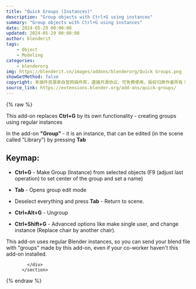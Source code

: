 ```yaml
---
title: "Quick Groups (Instances)"
description: "Group objects with Ctrl+G using instances"
summary: "Group objects with Ctrl+G using instances"
date: 2024-05-29 00:00:00
updated: 2024-05-29 00:00:00
author: blenderit
tags: 
    - Object
    - Modeling
categories:
    - blenderorg
img: https://blenderit.cn/images/addons/blenderorg/Quick Groups.png
showGetMethod: false
copyright: 本插件资源来自官网插件库，遵循开源协议，可免费使用，版权归原作者所有！
source_link: https://extensions.blender.org/add-ons/quick-groups/
---
```


{% raw %}
<section id="about" class="mt-3">
            <div class="box style-rich-text">
              <p>This add-on replaces <strong>Ctrl+G</strong> by its own functionality - creating groups using regular instances</p>
<p>In the add-on <strong>"Group"</strong> - it is an instance, that can be edited (in the scene called "Library") by pressing <strong>Tab</strong></p>
<h1>Keymap:</h1>
<ul>
<li><p><strong>Ctrl+G</strong> - Make Group (Instance) from selected objects (F9 (adjust last operation) to set center of the group and set a name)</p>
</li>
<li><p><strong>Tab</strong> - Opens group edit mode</p>
</li>
<li><p>Deselect everything and press <strong>Tab</strong> - Return to scene.</p>
</li>
<li><p><strong>Ctrl+Alt+G</strong> - Ungroup</p>
</li>
<li><p><strong>Ctrl+Shift+G</strong> - Advanced options like make single user, and change instance (Replace chair by another chair).</p>
</li>
</ul>
<p>This add-on uses regular Blender instances, so you can send your blend file with "groups" made by this add-on, even if your co-worker haven't this add-on installed.</p>

            </div>
          </section>
<div style="display: none">blenderorg</div>
{% endraw %}